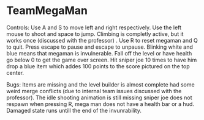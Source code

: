 # TeamMegaMan
Controls: Use A and S to move left and right respectively. Use the left mouse to shoot and space to jump. Climbing is completly active, but it works once (discussed with the professor) . Use R to reset megaman and Q to quit. Press escape to pause and escape to unpause. Blinking white and blue means that megaman is invulnerable. Fall off the level or have health go below 0 to get the game over screen. Hit sniper joe 10 times to have him drop a blue item which addes 100 points to the score pictured on the top center.

Bugs: Items are missing and the level builder is almost complete had some weird merge conflicts (due to internal team issues discussed with the professor). The idle shooting animation is still missing sniper joe does not respawn when pressing R, mega man does not have a health bar or a hud. Damaged state runs untill the end of the invunrability. 


